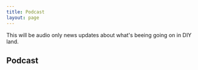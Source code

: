 ```yaml
---
title: Podcast
layout: page
---
```

This will be audio only news updates about what's beeing going on in DIY land.

## Podcast
